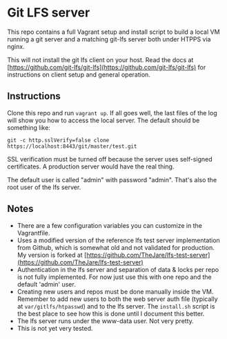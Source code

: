 # Git LFS server

This repo contains a full Vagrant setup and install script to build a local VM running a git server and a matching git-lfs server both under HTPPS via nginx.

This will not install the git lfs client on your host. Read the docs at [https://github.com/git-lfs/git-lfs](https://github.com/git-lfs/git-lfs) for instructions on client setup and general operation.

## Instructions

Clone this repo and run `vagrant up`. If all goes well, the last files of the log will show you how to access the local server. The default should be something like:

`git -c http.sslVerify=false clone https://localhost:8443/git/master/test.git`

SSL verification must be turned off because the server uses self-signed certificates. A production server would have the real thing.

The default user is called "admin" with password "admin". That's also the root user of the lfs server.

## Notes

- There are a few configuration variables you can customize in the Vagrantfile.
- Uses a modified version of the reference lfs test server implementation from Github, which is somewhat old and not validated for production. My version is forked at [https://github.com/TheJare/lfs-test-server](https://github.com/TheJare/lfs-test-server)
- Authentication in the lfs server and separation of data & locks per repo is not fully implemented. For now just use this with one repo and the default 'admin' user.
- Creating new users and repos must be done manually inside the VM. Remember to add new users to both the web server auth file (typically at `var/gitlfs/htpasswd`) and to the lfs server. The `install.sh` script is the best place to see how this is done until I document this better.
- The lfs server runs under the www-data user. Not very pretty.
- This is not yet very tested.
